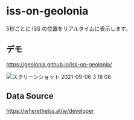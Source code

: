 # iss-on-geolonia

5秒ごとに ISS の位置をリアルタイムに表示します。

## デモ
https://geolonia.github.io/iss-on-geolonia/

![スクリーンショット 2021-09-06 3 18 08](https://user-images.githubusercontent.com/8760841/132137292-843652e9-77bf-4865-8dd5-da6d491719cf.png)

## Data Source
https://wheretheiss.at/w/developer
